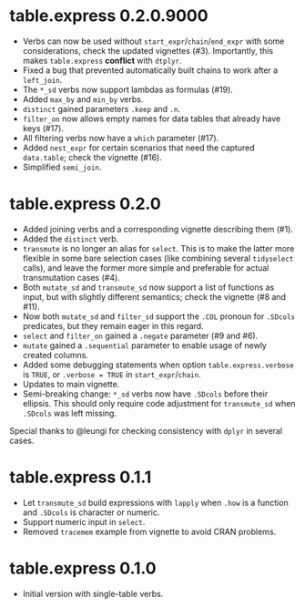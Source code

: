 # table.express 0.2.0.9000

- Verbs can now be used without `start_expr`/`chain`/`end_expr` with some considerations, check the
  updated vignettes (#3). Importantly, this makes `table.express` **conflict** with `dtplyr`.
- Fixed a bug that prevented automatically built chains to work after a `left_join`.
- The `*_sd` verbs now support lambdas as formulas (#19).
- Added `max_by` and `min_by` verbs.
- `distinct` gained parameters `.keep` and `.n`.
- `filter_on` now allows empty names for data tables that already have keys (#17).
- All filtering verbs now have a `which` parameter (#17).
- Added `nest_expr` for certain scenarios that need the captured `data.table`; check the vignette
  (#16).
- Simplified `semi_join`.

# table.express 0.2.0

- Added joining verbs and a corresponding vignette describing them (#1).
- Added the `distinct` verb.
- `transmute` is no longer an alias for `select`. This is to make the latter more flexible in some
  bare selection cases (like combining several `tidyselect` calls), and leave the former more simple
  and preferable for actual transmutation cases (#4).
- Both `mutate_sd` and `transmute_sd` now support a list of functions as input, but with slightly
  different semantics; check the vignette (#8 and #11).
- Now both `mutate_sd` and `filter_sd` support the `.COL` pronoun for `.SDcols` predicates, but they
  remain eager in this regard.
- `select` and `filter_on` gained a `.negate` parameter (#9 and #6).
- `mutate` gained a `.sequential` parameter to enable usage of newly created columns.
- Added some debugging statements when option `table.express.verbose` is `TRUE`, or
  `.verbose = TRUE` in `start_expr`/`chain`.
- Updates to main vignette.
- Semi-breaking change: `*_sd` verbs now have `.SDcols` before their ellipsis. This should only
  require code adjustment for `transmute_sd` when `.SDcols` was left missing.

Special thanks to @leungi for checking consistency with `dplyr` in several cases.

# table.express 0.1.1

- Let `transmute_sd` build expressions with `lapply` when `.how` is a function and `.SDcols` is
  character or numeric.
- Support numeric input in `select`.
- Removed `tracemem` example from vignette to avoid CRAN problems.

# table.express 0.1.0

- Initial version with single-table verbs.
